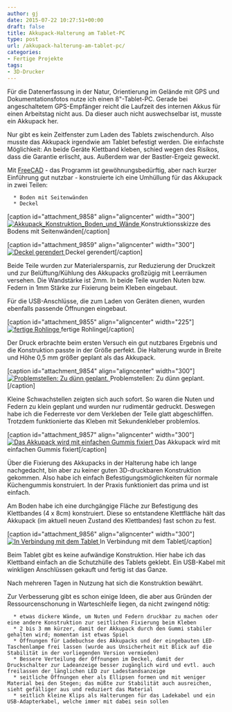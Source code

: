 ```yaml
---
author: gj
date: 2015-07-22 10:27:51+00:00
draft: false
title: Akkupack-Halterung am Tablet-PC
type: post
url: /akkupack-halterung-am-tablet-pc/
categories:
- Fertige Projekte
tags:
- 3D-Drucker
---
```


Für die Datenerfassung in der Natur, Orientierung im Gelände mit GPS und Dokumentationsfotos nutze ich einen 8"-Tablet-PC. Gerade bei angeschaltetem GPS-Empfänger reicht die Laufzeit des internen Akkus für einen Arbeitstag nicht aus. Da dieser auch nicht auswechselbar ist, musste ein Akkupack her. <!-- more -->

Nur gibt es kein Zeitfenster zum Laden des Tablets zwischendurch. Also musste das Akkupack irgendwie am Tablet befestigt werden. Die einfachste Möglichkeit: An beide Geräte Klettband kleben, schied wegen des Risikos, dass die Garantie erlischt, aus. Außerdem war der Bastler-Ergeiz geweckt.

Mit [FreeCAD](http:/https://www.freecadweb.org/) - das Programm ist gewöhnungsbedürftig, aber nach kurzer Einführung gut nutzbar - konstruierte ich eine Umhüllung für das Akkupack in zwei Teilen:



	  * Boden mit Seitenwänden
	  * Deckel

[caption id="attachment_9858" align="aligncenter" width="300"][![Akkupack_Konstruktion_Boden_und_Wände](https://eigenbaukombinat.de/wp-content/uploads/2015/07/Akkupack_Konstruktion_Boden_und_Wände-300x167.jpg)
](https://eigenbaukombinat.de/wp-content/uploads/2015/07/Akkupack_Konstruktion_Boden_und_Wände.jpg) Konstruktionsskizze des Bodens mit Seitenwänden[/caption]



[caption id="attachment_9859" align="aligncenter" width="300"][![Deckel gerendert](https://eigenbaukombinat.de/wp-content/uploads/2015/07/Akkupack_Konstruktion_Deckel-300x199.jpg)
](https://eigenbaukombinat.de/wp-content/uploads/2015/07/Akkupack_Konstruktion_Deckel.jpg) Deckel gerendert[/caption]

Beide Teile wurden zur Materialersparnis, zur Reduzierung der Druckzeit und zur Belüftung/Kühlung des Akkupacks großzügig mit Leerräumen versehen. Die Wandstärke ist 2mm. In beide Teile wurden Nuten bzw. Federn in 1mm Stärke zur Fixierung beim Kleben eingebaut.

Für die USB-Anschlüsse, die zum Laden von Geräten dienen, wurden ebenfalls passende Öffnungen eingebaut.

[caption id="attachment_9855" align="aligncenter" width="225"][![fertige Rohlinge](https://eigenbaukombinat.de/wp-content/uploads/2015/07/Akkupack_3D_Druck_Fertig-225x300.jpg)
](https://eigenbaukombinat.de/wp-content/uploads/2015/07/Akkupack_3D_Druck_Fertig.jpg) fertige Rohlinge[/caption]

Der Druck erbrachte beim ersten Versuch ein gut nutzbares Ergebnis und die Konstruktion passte in der Größe perfekt. Die Halterung wurde in Breite und Höhe 0,5 mm größer geplant als das Akkupack.



[caption id="attachment_9854" align="aligncenter" width="300"][![Problemstellen: Zu dünn geplant.](https://eigenbaukombinat.de/wp-content/uploads/2015/07/Akkupack_3D_Druck_Fehler-300x198.jpg)
](https://eigenbaukombinat.de/wp-content/uploads/2015/07/Akkupack_3D_Druck_Fehler.jpg) Problemstellen: Zu dünn geplant.[/caption]

Kleine Schwachstellen zeigten sich auch sofort. So waren die Nuten und Federn zu klein geplant und wurden nur rudimentär gedruckt. Deswegen habe ich die Federreste vor dem Verkleben der Teile glatt abgeschliffen. Trotzdem funktionierte das Kleben mit Sekundenkleber problemlos.

[caption id="attachment_9857" align="aligncenter" width="300"][![Das Akkupack wird mit einfachen Gummis fixiert](https://eigenbaukombinat.de/wp-content/uploads/2015/07/Akkupack_fertig-300x225.jpg)
](https://eigenbaukombinat.de/wp-content/uploads/2015/07/Akkupack_fertig.jpg) Das Akkupack wird mit einfachen Gummis fixiert[/caption]

Über die Fixierung des Akkupacks in der Halterung habe ich lange nachgedacht, bin aber zu keiner guten 3D-druckbaren Konstruktion gekommen. Also habe ich einfach Befestigungsmöglichkeiten für normale Küchengummis konstruiert. In der Praxis funktioniert das prima und ist einfach.

Am Boden habe ich eine durchgängige Fläche zur Befestigung des Klettbandes (4 x 8cm) konstruiert. Diese so entstandene Klettfläche hält das Akkupack (im aktuell neuen Zustand des Klettbandes) fast schon zu fest.

[caption id="attachment_9856" align="aligncenter" width="300"][![In Verbindung mit dem Tablet](https://eigenbaukombinat.de/wp-content/uploads/2015/07/Akkupack_am_Tablet-300x225.jpg)
](https://eigenbaukombinat.de/wp-content/uploads/2015/07/Akkupack_am_Tablet.jpg) In Verbindung mit dem Tablet[/caption]

Beim Tablet gibt es keine aufwändige Konstruktion. Hier habe ich das Klettband einfach an die Schutzhülle des Tablets geklebt. Ein USB-Kabel mit winkligen Anschlüssen gekauft und fertig ist das Ganze.

Nach mehreren Tagen in Nutzung hat sich die Konstruktion bewährt.

Zur Verbesserung gibt es schon einige Ideen, die aber aus Gründen der Ressourcenschonung in Warteschleife liegen, da nicht zwingend nötig:



	  * etwas dickere Wände, um Nuten und Federn druckbar zu machen oder eine andere Konstruktion zur seitlichen Fixierung beim Kleben
	  * 2 bis 3 mm kürzer, damit der Akkupack durch den Gummi stabiler gehalten wird; momentan ist etwas Spiel
	  * Öffnungen für Ladebuchse des Akkupacks und der eingebauten LED-Taschenlampe frei lassen (wurde aus Unsicherheit mit Blick auf die Stabilität in der vorliegenden Version vermieden)
	  * Bessere Verteilung der Öffnungen im Deckel, damit der Druckschalter zur Ladeanzeige besser zugänglich wird und evtl. auch freilassen der länglichen LED zur Ladestandsanzeige
	  * seitliche Öffnungen eher als Ellipsen formen und mit weniger Material bei den Stegen; das müßte zur Stabilität auch ausreichen, sieht gefälliger aus und reduziert das Material
	  * seitlich kleine Klips als Halterungen für das Ladekabel und ein USB-Adapterkabel, welche immer mit dabei sein sollen

